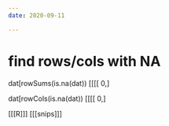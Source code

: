 ```yaml
---
date: 2020-09-11

---
```


# find rows/cols with NA
dat[rowSums(is.na(dat)) [[[[ 0,]

dat[rowCols(is.na(dat)) [[[[ 0,]

[[[R]]]
[[[snips]]]
